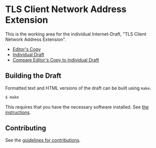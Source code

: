 # TLS Client Network Address Extension

This is the working area for the individual Internet-Draft, "TLS Client Network Address Extension".

* [Editor's Copy](https://chris-wood.github.io/draft-kinnear-tls-client-net-address/#go.draft-kinnear-tls-client-net-address.html)
* [Individual Draft](https://tools.ietf.org/html/draft-kinnear-tls-client-net-address)
* [Compare Editor's Copy to Individual Draft](https://chris-wood.github.io/draft-kinnear-tls-client-net-address/#go.draft-kinnear-tls-client-net-address.diff)

## Building the Draft

Formatted text and HTML versions of the draft can be built using `make`.

```sh
$ make
```

This requires that you have the necessary software installed.  See
[the instructions](https://github.com/martinthomson/i-d-template/blob/master/doc/SETUP.md).


## Contributing

See the
[guidelines for contributions](https://github.com/chris-wood/draft-kinnear-tls-client-net-address/blob/master/CONTRIBUTING.md).
